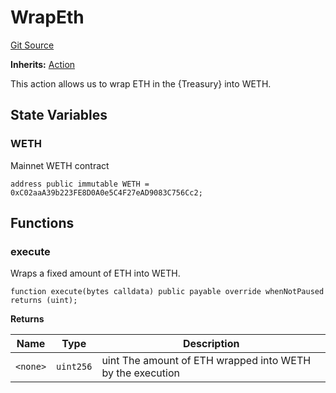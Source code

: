 # WrapEth
[Git Source](https://github.com/FloorDAO/floor-v2/blob/445b96358cc205e432e359914c1681c0f44048b0/src/contracts/actions/utils/WrapEth.sol)

**Inherits:**
[Action](/src/contracts/actions/Action.sol/contract.Action.md)

This action allows us to wrap ETH in the {Treasury} into WETH.


## State Variables
### WETH
Mainnet WETH contract


```solidity
address public immutable WETH = 0xC02aaA39b223FE8D0A0e5C4F27eAD9083C756Cc2;
```


## Functions
### execute

Wraps a fixed amount of ETH into WETH.


```solidity
function execute(bytes calldata) public payable override whenNotPaused returns (uint);
```
**Returns**

|Name|Type|Description|
|----|----|-----------|
|`<none>`|`uint256`|uint The amount of ETH wrapped into WETH by the execution|


